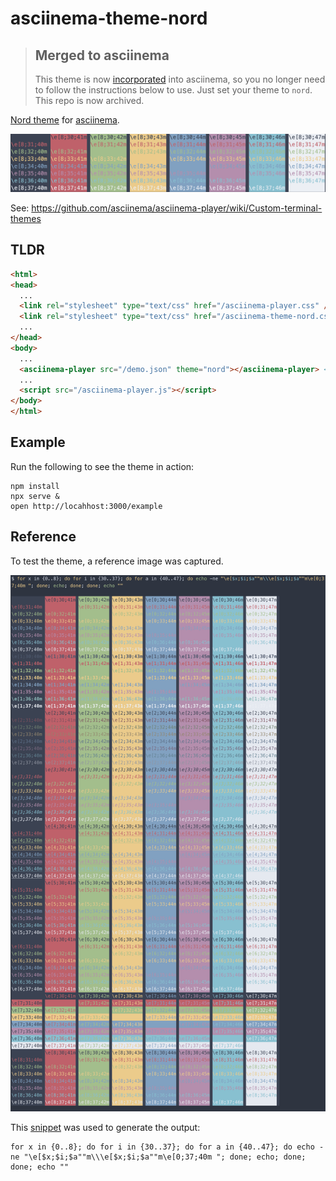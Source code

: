 # asciinema-theme-nord

> ## Merged to asciinema
> 
> This theme is now [incorporated](https://github.com/asciinema/asciinema-player/pull/205) into asciinema, so you no longer need to follow the instructions below to use. Just set your theme to `nord`. This repo is now archived.


[Nord theme](https://www.nordtheme.com) for [asciinema](https://asciinema.org).

![Example output](./example.png)

See: https://github.com/asciinema/asciinema-player/wiki/Custom-terminal-themes

## TLDR

```html
<html>
<head>
  ...
  <link rel="stylesheet" type="text/css" href="/asciinema-player.css" />
  <link rel="stylesheet" type="text/css" href="/asciinema-theme-nord.css" /> <!-- ADDED -->
  ...
</head>
<body>
  ...
  <asciinema-player src="/demo.json" theme="nord"></asciinema-player> <!-- NOTE theme="nord" -->
  ...
  <script src="/asciinema-player.js"></script>
</body>
</html>
```


## Example

Run the following to see the theme in action:

```shell
npm install
npx serve &
open http://locahhost:3000/example
```

## Reference

To test the theme, a reference image was captured.

![reference.png](reference.png)

This [snippet](https://askubuntu.com/a/279014) was used to generate the output:

```shell
for x in {0..8}; do for i in {30..37}; do for a in {40..47}; do echo -ne "\e[$x;$i;$a""m\\\e[$x;$i;$a""m\e[0;37;40m "; done; echo; done; done; echo ""                                                                        
```


